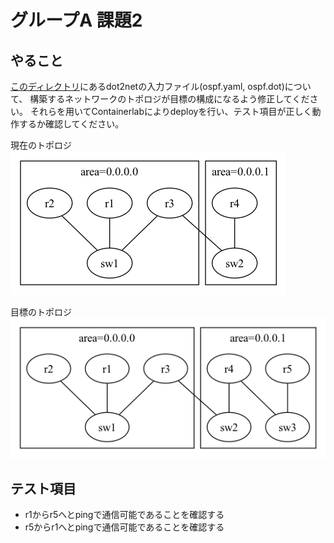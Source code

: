 # グループA 課題2

## やること

[このディレクトリ](./)にあるdot2netの入力ファイル(ospf.yaml, ospf.dot)について、
構築するネットワークのトポロジが目標の構成になるよう修正してください。
それらを用いてContainerlabによりdeployを行い、テスト項目が正しく動作するか確認してください。


現在のトポロジ
![](./start.png)

目標のトポロジ
![](./goal.png)


## テスト項目

- r1からr5へとpingで通信可能であることを確認する
- r5からr1へとpingで通信可能であることを確認する


